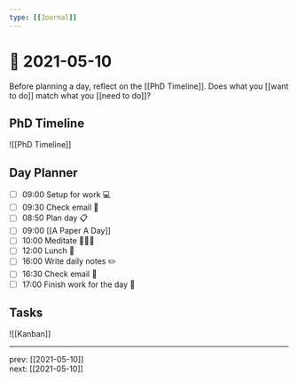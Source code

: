 ```yaml
---
type: [[Journal]]
---
```


# 📆 2021-05-10

Before planning a day, reflect on the [[PhD Timeline]]. Does what you [[want to do]] match what you [[need to do]]?

## PhD Timeline

![[PhD Timeline]]

## Day Planner
- [ ] 09:00 Setup for work 💻
- [ ] 09:30 Check email 📧
- [ ] 08:50 Plan day 📋
- [ ] 09:00 [[A Paper A Day]]
- [ ] 10:00 Meditate 🧘🏻‍♀️
- [ ] 12:00 Lunch 🍙
- [ ] 16:00 Write daily notes ✏️
- [ ] 16:30 Check email 📧
- [ ] 17:00 Finish work for the day 🎉

## Tasks

![[Kanban]]

---

prev: [[2021-05-10]]  
next: [[2021-05-10]]  